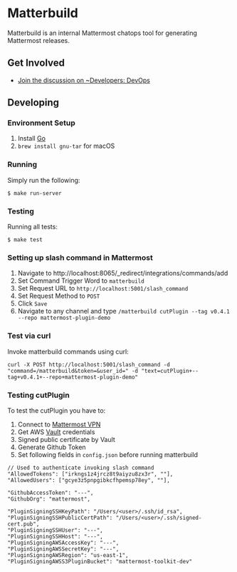 # Matterbuild

Matterbuild is an internal Mattermost chatops tool for generating Mattermost releases.

## Get Involved

- [Join the discussion on ~Developers: DevOps](https://community.mattermost.com/core/channels/build)

## Developing

### Environment Setup

1. Install [Go](https://golang.org/doc/install)
2. `brew install gnu-tar` for macOS

### Running

Simply run the following:

```
$ make run-server
```

### Testing

Running all tests:

```
$ make test
```

### Setting up slash command in Mattermost

1. Navigate to http://localhost:8065/_redirect/integrations/commands/add
2. Set Command Trigger Word to `matterbuild`
3. Set Request URL to `http://localhost:5001/slash_command`
4. Set Request Method to `POST`
5. Click `Save`
6. Navigate to any channel and type `/matterbuild cutPlugin --tag v0.4.1 --repo mattermost-plugin-demo`

### Test via curl

Invoke matterbuild commands using curl:

```
curl -X POST http://localhost:5001/slash_command -d "command=/matterbuild&token=&user_id=" -d "text=cutPlugin+--tag+v0.4.1+--repo+mattermost-plugin-demo" 
```

### Testing cutPlugin

To test the cutPlugin you have to:
1. Connect to [Mattermost VPN](https://developers.mattermost.com/internal/infrastructure/vpn/)
2. Get AWS [Vault](https://developers.mattermost.com/internal/infrastructure/vault/) credentials
3. Signed public certificate by Vault
4. Generate Github Token
5. Set following fields in `config.json` before running matterbuild
```
// Used to authenticate invoking slash command
"AllowedTokens": ["irkngs1z4jrcz8t9aiyzu8zx3r", ""],
"AllowedUsers": ["gcye3z5pnpgibkcfhpemsp78ey", ""],

"GithubAccessToken": "---",
"GithubOrg": "mattermost",

"PluginSigningSSHKeyPath": "/Users/<user>/.ssh/id_rsa",
"PluginSigningSSHPublicCertPath": "/Users/<user>/.ssh/signed-cert.pub",
"PluginSigningSSHUser": "---",
"PluginSigningSSHHost": "---",
"PluginSigningAWSAccessKey": "---",
"PluginSigningAWSSecretKey": "---",
"PluginSigningAWSRegion": "us-east-1",
"PluginSigningAWSS3PluginBucket": "mattermost-toolkit-dev"
```

